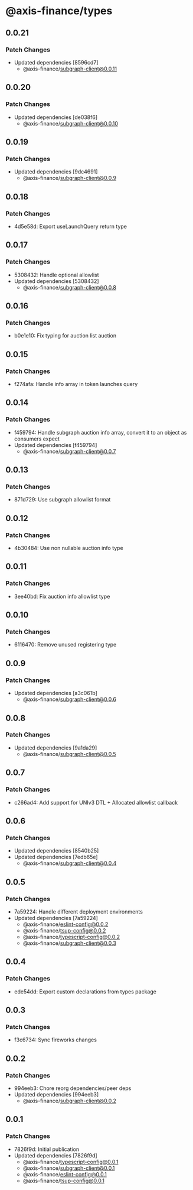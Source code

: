 # @axis-finance/types

## 0.0.21

### Patch Changes

- Updated dependencies [8596cd7]
  - @axis-finance/subgraph-client@0.0.11

## 0.0.20

### Patch Changes

- Updated dependencies [de038f6]
  - @axis-finance/subgraph-client@0.0.10

## 0.0.19

### Patch Changes

- Updated dependencies [9dc4691]
  - @axis-finance/subgraph-client@0.0.9

## 0.0.18

### Patch Changes

- 4d5e58d: Export useLaunchQuery return type

## 0.0.17

### Patch Changes

- 5308432: Handle optional allowlist
- Updated dependencies [5308432]
  - @axis-finance/subgraph-client@0.0.8

## 0.0.16

### Patch Changes

- b0e1e10: Fix typing for auction list auction

## 0.0.15

### Patch Changes

- f274afa: Handle info array in token launches query

## 0.0.14

### Patch Changes

- f459794: Handle subgraph auction info array, convert it to an object as consumers expect
- Updated dependencies [f459794]
  - @axis-finance/subgraph-client@0.0.7

## 0.0.13

### Patch Changes

- 871d729: Use subgraph allowlist format

## 0.0.12

### Patch Changes

- 4b30484: Use non nullable auction info type

## 0.0.11

### Patch Changes

- 3ee40bd: Fix auction info allowlist type

## 0.0.10

### Patch Changes

- 6116470: Remove unused registering type

## 0.0.9

### Patch Changes

- Updated dependencies [a3c061b]
  - @axis-finance/subgraph-client@0.0.6

## 0.0.8

### Patch Changes

- Updated dependencies [9a1da29]
  - @axis-finance/subgraph-client@0.0.5

## 0.0.7

### Patch Changes

- c266ad4: Add support for UNIv3 DTL + Allocated allowlist callback

## 0.0.6

### Patch Changes

- Updated dependencies [8540b25]
- Updated dependencies [7edb65e]
  - @axis-finance/subgraph-client@0.0.4

## 0.0.5

### Patch Changes

- 7a59224: Handle different deployment environments
- Updated dependencies [7a59224]
  - @axis-finance/eslint-config@0.0.2
  - @axis-finance/tsup-config@0.0.2
  - @axis-finance/typescript-config@0.0.2
  - @axis-finance/subgraph-client@0.0.3

## 0.0.4

### Patch Changes

- ede54dd: Export custom declarations from types package

## 0.0.3

### Patch Changes

- f3c6734: Sync fireworks changes

## 0.0.2

### Patch Changes

- 994eeb3: Chore reorg dependencies/peer deps
- Updated dependencies [994eeb3]
  - @axis-finance/subgraph-client@0.0.2

## 0.0.1

### Patch Changes

- 7826f9d: Initial publication
- Updated dependencies [7826f9d]
  - @axis-finance/typescript-config@0.0.1
  - @axis-finance/subgraph-client@0.0.1
  - @axis-finance/eslint-config@0.0.1
  - @axis-finance/tsup-config@0.0.1
